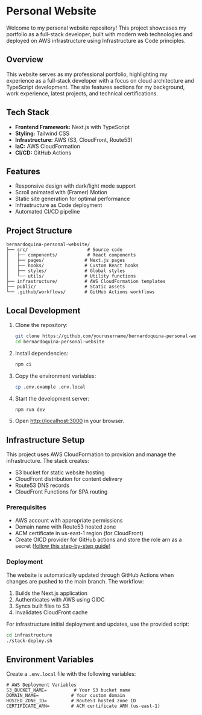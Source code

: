 # Personal Website

Welcome to my personal website repository! This project showcases my portfolio as a full-stack developer, built with modern web technologies and deployed on AWS infrastructure using Infrastructure as Code principles.

## Overview

This website serves as my professional portfolio, highlighting my experience as a full-stack developer with a focus on cloud architecture and TypeScript development. The site features sections for my background, work experience, latest projects, and technical certifications.

## Tech Stack

- **Frontend Framework:** Next.js with TypeScript
- **Styling:** Tailwind CSS
- **Infrastructure:** AWS (S3, CloudFront, Route53)
- **IaC:** AWS CloudFormation
- **CI/CD:** GitHub Actions

## Features

- Responsive design with dark/light mode support
- Scroll animated with (Framer) Motion
- Static site generation for optimal performance
- Infrastructure as Code deployment
- Automated CI/CD pipeline

## Project Structure

```
bernardoquina-personal-website/
├── src/                      # Source code
│   ├── components/           # React components
│   ├── pages/               # Next.js pages
│   ├── hooks/               # Custom React hooks
│   ├── styles/              # Global styles
│   └── utils/               # Utility functions
├── infrastructure/          # AWS CloudFormation templates
├── public/                  # Static assets
└── .github/workflows/       # GitHub Actions workflows
```

## Local Development

1. Clone the repository:

   ```bash
   git clone https://github.com/yourusername/bernardoquina-personal-website.git
   cd bernardoquina-personal-website
   ```

2. Install dependencies:

   ```bash
   npm ci
   ```

3. Copy the environment variables:

   ```bash
   cp .env.example .env.local
   ```

4. Start the development server:

   ```bash
   npm run dev
   ```

5. Open [http://localhost:3000](http://localhost:3000) in your browser.

## Infrastructure Setup

This project uses AWS CloudFormation to provision and manage the infrastructure. The stack creates:

- S3 bucket for static website hosting
- CloudFront distribution for content delivery
- Route53 DNS records
- CloudFront Functions for SPA routing

### Prerequisites

- AWS account with appropriate permissions
- Domain name with Route53 hosted zone
- ACM certificate in us-east-1 region (for CloudFront)
- Create OICD provider for GitHub actions and store the role arn as a secret ([follow this step-by-step guide](https://medium.com/israeli-tech-radar/openid-connect-and-github-actions-to-authenticate-with-amazon-web-services-9a66b3b88e92))

### Deployment

The website is automatically updated through GitHub Actions when changes are pushed to the main branch. The workflow:

1. Builds the Next.js application
2. Authenticates with AWS using OIDC
3. Syncs built files to S3
4. Invalidates CloudFront cache

For infrastructure initial deployment and updates, use the provided script:

```bash
cd infrastructure
./stack-deploy.sh
```

## Environment Variables

Create a `.env.local` file with the following variables:

```env
# AWS Deployment Variables
S3_BUCKET_NAME=          # Your S3 bucket name
DOMAIN_NAME=            # Your custom domain
HOSTED_ZONE_ID=         # Route53 hosted zone ID
CERTIFICATE_ARN=        # ACM certificate ARN (us-east-1)
```
